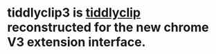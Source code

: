 # tiddlyclip3 is [tiddlyclip](https://github.com/buggyj/tiddlyclip) reconstructed for the new chrome V3 extension interface.
